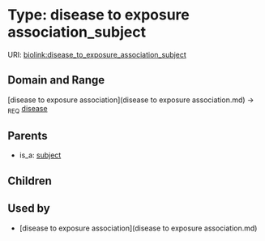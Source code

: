 
# Type: disease to exposure association_subject




URI: [biolink:disease_to_exposure_association_subject](https://w3id.org/biolink/vocab/disease_to_exposure_association_subject)


## Domain and Range

[disease to exposure association](disease to exposure association.md) ->  <sub>REQ</sub> [disease](disease.md)

## Parents

 *  is_a: [subject](disease_to_thing_association_subject.md)

## Children


## Used by

 * [disease to exposure association](disease to exposure association.md)
